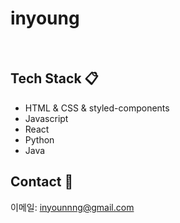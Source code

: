 # inyoung

<!--
<a href="https://solved.ac/profile/dlsud"/>
<a href="https://img.shields.io/badge/Tistory%20%7C%20algorithm-E5511E?style=flat-square&logo=Blogger&logoColor=white"/>
<a href="https://img.shields.io/badge/Velog%20%7C%20dlsdud.log-3DDC84?style=flat-square&logo=Blogger&logoColor=white"/>
<a href="https://github-readme-stats.vercel.app/api/top-langs/?username=Dlsdud&layout=compact"/>
-->
</br>

## Tech Stack 📋
- HTML & CSS & styled-components
- Javascript
- React
- Python
- Java

## Contact 🙂
이메일: inyounnng@gmail.com
